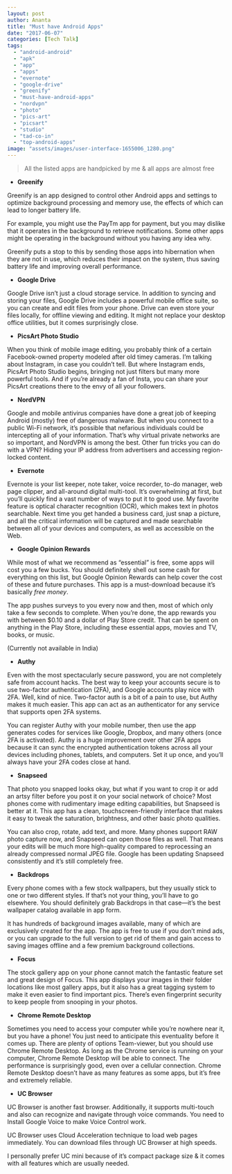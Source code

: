 ```yaml
---
layout: post
author: Ananta
title: "Must have Android Apps"
date: "2017-06-07"
categories: [Tech Talk]
tags: 
  - "android-android"
  - "apk"
  - "app"
  - "apps"
  - "evernote"
  - "google-drive"
  - "greenify"
  - "must-have-android-apps"
  - "nordvpn"
  - "photo"
  - "pics-art"
  - "picsart"
  - "studio"
  - "tad-co-in"
  - "top-android-apps"
image: "assets/images/user-interface-1655006_1280.png"
---
```


> All the listed apps are handpicked by me & all apps are almost free

- **Greenify** 

Greenify is an app designed to control other Android apps and settings to optimize background processing and memory use, the effects of which can lead to longer battery life.

For example, you might use the PayTm app for payment, but you may dislike that it operates in the background to retrieve notifications. Some other apps might be operating in the background without you having any idea why.

Greenify puts a stop to this by sending those apps into hibernation when they are not in use, which reduces their impact on the system, thus saving battery life and improving overall performance.

- **Google Drive**

Google Drive isn’t just a cloud storage service. In addition to syncing and storing your files, Google Drive includes a powerful mobile office suite, so you can create and edit files from your phone. Drive can even store your files locally, for offline viewing and editing. It might not replace your desktop office utilities, but it comes surprisingly close.

- **PicsArt Photo Studio**

When you think of mobile image editing, you probably think of a certain Facebook-owned property modeled after old timey cameras. I’m talking about Instagram, in case you couldn’t tell. But where Instagram ends, PicsArt Photo Studio begins, bringing not just filters but many more powerful tools. And if you’re already a fan of Insta, you can share your PicsArt creations there to the envy of all your followers.

- **NordVPN**

Google and mobile antivirus companies have done a great job of keeping Android (mostly) free of dangerous malware. But when you connect to a public Wi-Fi network, it’s possible that nefarious individuals could be intercepting all of your information. That’s why virtual private networks are so important, and NordVPN is among the best. Other fun tricks you can do with a VPN? Hiding your IP address from advertisers and accessing region-locked content.

- **Evernote**

Evernote is your list keeper, note taker, voice recorder, to-do manager, web page clipper, and all-around digital multi-tool. It’s overwhelming at first, but you’ll quickly find a vast number of ways to put it to good use. My favorite feature is optical character recognition (OCR), which makes text in photos searchable. Next time you get handed a business card, just snap a picture, and all the critical information will be captured and made searchable between all of your devices and computers, as well as accessible on the Web.

- **Google Opinion Rewards**

While most of what we recommend as “essential” is free, some apps will cost you a few bucks. You should definitely shell out some cash for everything on this list, but Google Opinion Rewards can help cover the cost of these and future purchases. This app is a must-download because it’s basically _free money_.

The app pushes surveys to you every now and then, most of which only take a few seconds to complete. When you’re done, the app rewards you with between $0.10 and a dollar of Play Store credit. That can be spent on anything in the Play Store, including these essential apps, movies and TV, books, or music.

(Currently not available in India)

- **Authy**

Even with the most spectacularly secure password, you are not completely safe from account hacks. The best way to keep your accounts secure is to use two-factor authentication (2FA), and Google accounts play nice with 2FA. Well, kind of nice. Two-factor auth is a bit of a pain to use, but Authy makes it much easier. This app can act as an authenticator for any service that supports open 2FA systems.

You can register Authy with your mobile number, then use the app generates codes for services like Google, Dropbox, and many others (once 2FA is activated). Authy is a huge improvement over other 2FA apps because it can sync the encrypted authentication tokens across all your devices including phones, tablets, and computers. Set it up once, and you’ll always have your 2FA codes close at hand.

- **Snapseed**

That photo you snapped looks okay, but what if you want to crop it or add an artsy filter before you post it on your social network of choice? Most phones come with rudimentary image editing capabilities, but Snapseed is better at it. This app has a clean, touchscreen-friendly interface that makes it easy to tweak the saturation, brightness, and other basic photo qualities.

You can also crop, rotate, add text, and more. Many phones support RAW photo capture now, and Snapseed can open those files as well. That means your edits will be much more high-quality compared to reprocessing an already compressed normal JPEG file. Google has been updating Snapseed consistently and it’s still completely free.

- **Backdrops**

Every phone comes with a few stock wallpapers, but they usually stick to one or two different styles. If that’s not your thing, you’ll have to go elsewhere. You should definitely grab Backdrops in that case—it’s the best wallpaper catalog available in app form.

It has hundreds of background images available, many of which are exclusively created for the app. The app is free to use if you don’t mind ads, or you can upgrade to the full version to get rid of them and gain access to saving images offline and a few premium background collections.

- **Focus**

The stock gallery app on your phone cannot match the fantastic feature set and great design of Focus. This app displays your images in their folder locations like most gallery apps, but it also has a great tagging system to make it even easier to find important pics. There’s even fingerprint security to keep people from snooping in your photos.

- **Chrome Remote Desktop**

Sometimes you need to access your computer while you’re nowhere near it, but you have a phone! You just need to anticipate this eventuality before it comes up. There are plenty of options Team-viewer, but you should use Chrome Remote Desktop. As long as the Chrome service is running on your computer, Chrome Remote Desktop will be able to connect. The performance is surprisingly good, even over a cellular connection. Chrome Remote Desktop doesn’t have as many features as some apps, but it’s free and extremely reliable.

- **UC Browser**

UC Browser is another fast browser. Additionally, it supports multi-touch and also can recognize and navigate through voice commands. You need to Install Google Voice to make Voice Control work.

UC Browser uses Cloud Acceleration technique to load web pages immediately. You can download files through UC Browser at high speeds.

I personally prefer UC mini because of it’s compact package size & it comes with all features which are usually needed.
